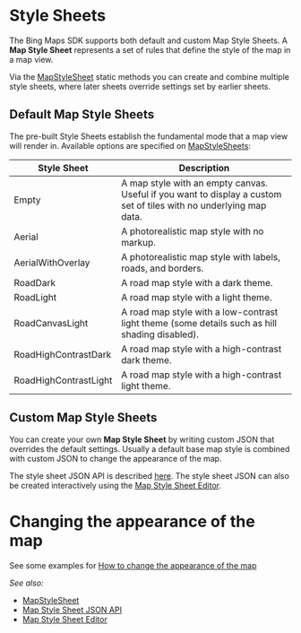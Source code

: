 # Style Sheets

The Bing Maps SDK supports both default and custom Map Style Sheets.
A **Map Style Sheet** represents a set of rules that define the style of the map in a map view.

Via the [MapStyleSheet](../map-control-api/MapStyleSheet-class) static methods you can
create and combine multiple style sheets, where later sheets override settings set by earlier sheets.

## Default Map Style Sheets

The pre-built Style Sheets establish the fundamental mode that a map view will render in.
Available options are specified on [MapStyleSheets](../map-control-api/MapStyleSheets-class):

| Style Sheet                 | Description |
| ----------------------------| ----------- |
| Empty                       | A map style with an empty canvas. Useful if you want to display a custom set of tiles with no underlying map data. |
| Aerial                      | A photorealistic map style with no markup. |
| AerialWithOverlay           | A photorealistic map style with labels, roads, and borders. |
| RoadDark                    | A road map style with a dark theme. |
| RoadLight                   | A road map style with a light theme. |
| RoadCanvasLight             | A road map style with a low-contrast light theme (some details such as hill shading disabled). |
| RoadHighContrastDark        | A road map style with a high-contrast dark theme. |
| RoadHighContrastLight       | A road map style with a high-contrast light theme. |

## Custom Map Style Sheets

You can create your own **Map Style Sheet** by writing custom JSON that overrides the default settings.
Usually a default base map style is combined with custom JSON to change the appearance of the map.

The style sheet JSON API is described [here](https://docs.microsoft.com/en-us/windows/uwp/maps-and-location/elements-of-map-style-sheet).
The style sheet JSON can also be created interactively using the [Map Style Sheet Editor](https://www.microsoft.com/p/map-style-sheet-editor/9nbhtcjt72ft).

# Changing the appearance of the map

See some examples for [How to change the appearance of the map](change-map-appearance)

_See also:_

* [MapStyleSheet](../map-control-api/MapStyleSheet-class)
* [Map Style Sheet JSON API](https://docs.microsoft.com/en-us/windows/uwp/maps-and-location/elements-of-map-style-sheet)
* [Map Style Sheet Editor](https://www.microsoft.com/p/map-style-sheet-editor/9nbhtcjt72ft)
